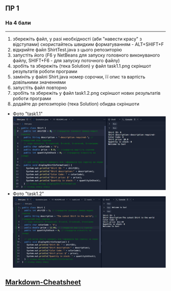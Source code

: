 ## ПР 1 ##
### На 4 бали ###
---
1. збережіть файл, у разі необхідності (аби "навести красу" з відступами) скористайтесь швидким форматуванням - ALT+SHIFT+F
2. відкрийте файл ShirtTest.java з цього репозиторію
3. запустіть його (F6 у NetBeans для запуску головного виконуваного файлу, SHIFT+F6 - для запуску поточного файлу)
4. зробіть та збережіть (тека Solution) у файл task1.1.png скріншот результатів роботи програми
4. замініть у файлі Shirt.java номер сорочки, її опис та вартість довільними значеннями
5. запустіть файл повторно
6. зробіть та збережіть у файл task1.2.png скріншот нових результатів роботи програми
7. додайте до репозиторію (тека Solution) обидва скріншоти

* Фото "task1.1"   
![](task1.1.png)
* Фото "task1.2"   
![](task1.2.png)

[Markdown-Cheatsheet](https://github.com/sandino/Markdown-Cheatsheet)
---
